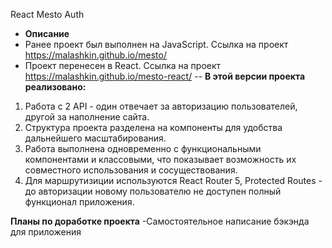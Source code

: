 React Mesto Auth

- **Описание** 
- Ранее проект был выполнен на JavaScript. Ссылка на проект https://malashkin.github.io/mesto/
- Проект перенесен в React. Ссылка на проект https://malashkin.github.io/mesto-react/
-- **В этой версии проекта реализовано:**
1) Работа с 2 API - один отвечает за авторизацию пользователей, другой за наполнение сайта. 
2) Структура проекта разделена на компоненты для удобства дальнейшего масштабирования.
3) Работа выполнена одновременно с функциональными компонентами и классовыми, что показывает возможность их совместного использования и сосуществования.
4) Для маршрутизиции используются React Router 5, Protected Routes - до авторизации новому пользователю не доступен полный функционал приложения.

**Планы по доработке проекта**
-Самостоятельное написание бэкэнда для приложения
